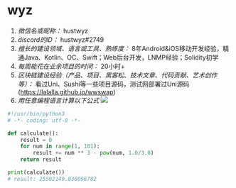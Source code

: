 # wyz

1. *微信名或昵称：* hustwyz
2. *discord的ID：* hustwyz#2749
3. *擅长的建设领域、语言或工具、熟练度：* 8年Android&iOS移动开发经验，精通Java、Kotlin、OC、Swift；Web后台开发，LNMP经验；Solidity初学
4. *每周能花在业余项目的时间：* 20小时+
5. *区块链建设经验（产品、项目、黑客松、技术文章、代码贡献、艺术创作等）：* 看过Uni、Sushi等一些项目源码，测试网部署过Uni源码(https://lalalla.github.io/wwswap)
6. *用任意编程语言计算以下公式*
![](https://latex.codecogs.com/svg.image?\sum_{n=1}^{100}\left&space;(n^{3}-\sqrt[3]{n}&space;\right&space;))

```python
#!/usr/bin/python3
# -*- coding: utf-8 -*-

def calculate():
    result = 0
    for num in range(1, 101):
        result += num ** 3 - pow(num, 1.0/3.0)
    return result

print(calculate())
# result: 25502149.836096782
```

